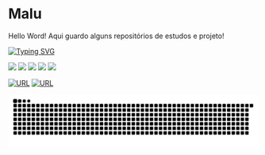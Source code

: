 # Malu
 Hello Word!
 Aqui guardo alguns repositórios de estudos e projeto!

<!-- Typing SVG -->
[![Typing SVG](https://readme-typing-svg.demolab.com?font=Fira+Code&weight=600&size=16&pause=1000&color=2581EC&width=435&lines=So+Long%2C+and+Thanks+for+All+the+Fish)](https://git.io/typing-svg)

<!-- BADGES LINKS -->
<div>
 
[![](https://web.badges.world/badges/websites/sticker_linkedin.gif)](https://www.linkedin.com/in/maria-luiza-lima-05911b298/)
[![](https://web.badges.world/badges/directories/globe_blogs.gif)](https://fantasmasexistemaqui.blogspot.com/)
[![](https://web.badges.world/badges/operated/xp.gif)](https://xp.quenq.com/)
[![](https://web.badges.world/badges/other/ilovemycat.gif)]()
[![](https://web.badges.world/badges/humor/clickherebtn.gif)](https://www.instagram.com/the_littlebraiin/)
 
</div>


<div>

[![URL](https://anlucas.neocities.org/wwwbutton.gif)](https://anlucas.neocities.org/wwwbutton.gif) 
[![URL](https://spiritcellar.neocities.org/images/badges/anipan.gif)](https://spiritcellar.neocities.org/images/badges/anipan.gif)
 
</div>

<!-- SNAKE PEFIL -->

 <picture>
  <source media="(prefers-color-scheme: dark)" srcset="https://raw.githubusercontent.com/MaluWhoo/MaluWhoo/output/github-contribution-grid-snake-dark.svg">
  <source media="(prefers-color-scheme: light)" srcset="https://raw.githubusercontent.com/MaluWhoo/MaluWhoo/output/github-contribution-grid-snake.svg">
  <img alt="github contribution grid snake animation" src="https://raw.githubusercontent.com/MaluWhoo/MaluWhoo/output/github-contribution-grid-snake.svg">
</picture>

<!-- _generated with [Platane/snk](https://github.com/Platane/snk)_-->

